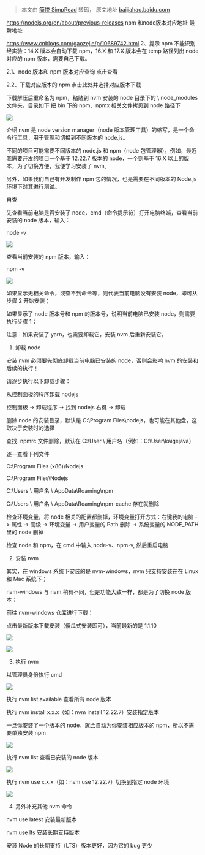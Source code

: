 > 本文由 [简悦 SimpRead](http://ksria.com/simpread/) 转码， 原文地址 [baijiahao.baidu.com](https://baijiahao.baidu.com/s?id=1750888821840618173&wfr=spider&for=pc)


https://nodejs.org/en/about/previous-releases  npm 和node版本对应地址 最新地址


https://www.cnblogs.com/gaozejie/p/10689742.html
2、提示 npm 不能识别
经实验：14.X 版本会自动下载 npm，16.X 和 17.X 版本会在 temp 路径列出 node 对应的 npm 版本，需要自己下载。

2.1、node 版本和 npm 版本对应查询
点击查看

2.2、下载对应版本的 npm
点击此处并选择对应版本下载

下载解压后重命名为 npm，粘贴到 nvm 安装的 node 目录下的 \ node_modules 文件夹，目录如下
把 bin 下的 npm、npmx 相关文件拷贝到 node 路径下



![](https://pics3.baidu.com/feed/3ac79f3df8dcd1003e97824be803111bb8122fe0.png@f_auto?token=453cf248f83096f1f6b88df54c3c6112)

介绍 nvm 是 node version manager（node 版本管理工具）的缩写，是一个命令行工具，用于管理和切换到不同版本的 node.js。

不同的项目可能需要不同版本的 node.js 和 npm（node 包管理器），例如，最近我需要开发的项目一个基于 12.22.7 版本的 node，一个则基于 16.X 以上的版本，为了切换方便，我便学习安装了 nvm。

另外，如果我们自己有开发制作 npm 包的情况，也是需要在不同版本的 Node.js 环境下对其进行测试。

自查

先查看当前电脑是否安装了 node，cmd（命令提示符）打开电脑终端，查看当前安装的 node 版本，输入：

node -v

![](https://pics0.baidu.com/feed/0824ab18972bd407fbd5c65be601c85a0eb3099d.jpeg@f_auto?token=d99bacde56cd86c098d0b2ccf63fdfe5)

查看当前安装的 npm 版本，输入：

npm -v

![](https://pics7.baidu.com/feed/83025aafa40f4bfb58bde2edb3c72efbf63618a9.jpeg@f_auto?token=0df1ed26bdf505e59c7ee7a0d819eea8)

如果显示无相关命令，或查不到命令等，则代表当前电脑没有安装 node，即可从步骤 2 开始安装；

如果显示了 node 版本号和 npm 的版本号，说明当前电脑已安装 node，则需要执行步骤 1；

注意：如果安装了 yarn，也需要卸载它，安装 nvm 后重新安装它。

1. 卸载 node

安装 nvm 必须要先彻底卸载当前电脑已安装的 node，否则会影响 nvm 的安装和后续的执行！

请逐步执行以下卸载步骤：

从控制面板的程序卸载 nodejs

控制面板 -> 卸载程序 -> 找到 nodejs 右键 -> 卸载

删除 node 的安装目录，默认是 C:\Program Files\nodejs，也可能在其他盘，这取决于安装时的选择

查找. npmrc 文件删除，默认在 C:\User \ 用户名（例如：C:\User\kaigejava）

逐一查看下列文件

C:\Program Files (x86)\Nodejs

C:\Program Files\Nodejs

C:\Users \ 用户名 \ AppData\Roaming\npm

C:\Users \ 用户名 \ AppData\Roaming\npm-cache 存在就删除

检查环境变量，将 node 相关的配置都删掉，环境变量打开方式：右键我的电脑 -> 属性 -> 高级 -> 环境变量 -> 用户变量的 Path 删除 -> 系统变量的 NODE_PATH 里的 node 删掉

检查 node 和 npm，在 cmd 中输入 node-v、npm-v, 然后重启电脑

2. 安装 nvm

其实，在 windows 系统下安装的是 nvm-windows，nvm 只支持安装在在 Linux 和 Mac 系统下；

nvm-windows 与 nvm 稍有不同，但是功能大致一样，都是为了切换 node 版本；

前往 nvm-windows 仓库进行下载：

点击最新版本下载安装（傻瓜式安装即可），当前最新的是 1.1.10

![](https://pics5.baidu.com/feed/9e3df8dcd100baa125489ab2d998ef19c9fc2ee3.png@f_auto?token=1543d1f22444656bf5321442f7028d9f)

![](https://pics5.baidu.com/feed/377adab44aed2e734e44ebc01a89f78085d6fac5.png@f_auto?token=5c42fa921b30e7c76a6b9aed783e2b57)

3. 执行 nvm

以管理员身份执行 cmd

![](https://pics6.baidu.com/feed/9e3df8dcd100baa134a9aa46da98ef19cafc2ede.png@f_auto?token=2082f6b9670e2fc09642fb923dbb1878)

执行 nvm list available 查看所有 node 版本

执行 nvm install x.x.x（如：nvm install 12.22.7）安装指定版本

一旦你安装了一个版本的 node，就会自动为你安装相应版本的 npm，所以不需要单独安装 npm

![](https://pics5.baidu.com/feed/1ad5ad6eddc451da6f6bdd4c0675046dd1163208.png@f_auto?token=4fde1f362e6fe9a4d5ea9d956d3a1412)

执行 nvm list 查看已安装的 node 版本

![](https://pics5.baidu.com/feed/fcfaaf51f3deb48fa62ef80156976c222cf57839.png@f_auto?token=8a7a90dffa441d5b3d6a1478366e4113)

执行 nvm use x.x.x（如：nvm use 12.22.7）切换到指定 node 环境

![](https://pics5.baidu.com/feed/faf2b2119313b07edfbb063b945fc72897dd8c16.png@f_auto?token=c17ed3dc22d915bfb3955d1a45048f9d)

4. 另外补充其他 nvm 命令

nvm use latest 安装最新版本

nvm use lts 安装长期支持版本

安装 Node 的长期支持（LTS）版本更好，因为它的 bug 更少
